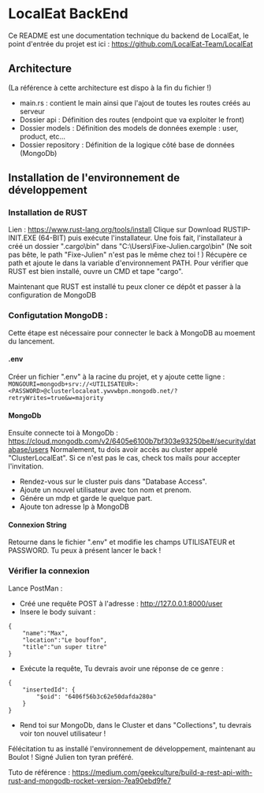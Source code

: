 # LocalEat BackEnd
Ce README est une documentation technique du backend de LocalEat, le point d'entrée du projet est ici : 
https://github.com/LocalEat-Team/LocalEat

## Architecture 
(La référence à cette architecture est dispo à la fin du fichier !)
 - main.rs : contient le main ainsi que l'ajout de toutes les routes créés au serveur
 - Dossier api  : Définition des routes (endpoint que va exploiter le front)
 - Dossier models : Définition des models de données exemple : user, product, etc...
 - Dossier repository : Définition de la logique côté base de données (MongoDb)

## Installation de l'environnement de développement
### Installation de RUST 
Lien : https://www.rust-lang.org/tools/install
Clique sur Download RUSTIP-INIT.EXE (64-BIT) puis exécute l'installateur.
Une fois fait, l'installateur à créé un dossier ".cargo\bin" dans "C:\Users\Fixe-Julien\.cargo\bin" (Ne soit pas bête, le path "Fixe-Julien" n'est pas le même chez toi ! )
Récupère ce path et ajoute le dans la variable d'environnement PATH.
Pour vérifier que RUST est bien installé, ouvre un CMD et tape "cargo". 

Maintenant que RUST est installé tu peux cloner ce dépôt et passer à la configuration de MongoDB 

### Configutation MongoDB :
Cette étape est nécessaire pour connecter le back à MongoDB au moement du lancement.

#### .env
Créer un fichier ".env" à la racine du projet, et y ajoute cette ligne :
```MONGOURI=mongodb+srv://<UTILISATEUR>:<PASSWORD>@clusterlocaleat.ywvwbpn.mongodb.net/?retryWrites=true&w=majority```

#### MongoDb
Ensuite connecte toi à MongoDb :
https://cloud.mongodb.com/v2/6405e6100b7bf303e93250be#/security/database/users
Normalement, tu dois avoir accès au cluster appelé "ClusterLocalEat". Si ce n'est pas le cas, check tos mails pour accepter l'invitation. 
 - Rendez-vous sur le cluster puis dans "Database Access".
 - Ajoute un nouvel utilisateur avec ton nom et prenom.
 - Génére un mdp et garde le quelque part.
 - Ajoute ton adresse Ip à MongoDB 

#### Connexion String
Retourne dans le fichier ".env" et modifie les champs UTILISATEUR et PASSWORD.
Tu peux à présent lancer le back !

### Vérifier la connexion 
Lance PostMan : 
 - Créé une requête POST à l'adresse : http://127.0.0.1:8000/user
 - Insere le body suivant : 
```
{
    "name":"Max",
    "location":"Le bouffon",
    "title":"un super titre"
}
```
 - Exécute la requête, Tu devrais avoir une réponse de ce genre : 
```
{
    "insertedId": {
        "$oid": "6406f56b3c62e50dafda280a"
    }
}
```
 - Rend toi sur MongoDb, dans le Cluster et dans "Collections", tu devrais voir ton nouvel utilisateur !
 
Félécitation tu as installé l'environnement de développement, maintenant au Boulot ! 
Signé Julien ton tyran préféré. 



Tuto de référence :
https://medium.com/geekculture/build-a-rest-api-with-rust-and-mongodb-rocket-version-7ea90ebd9fe7
